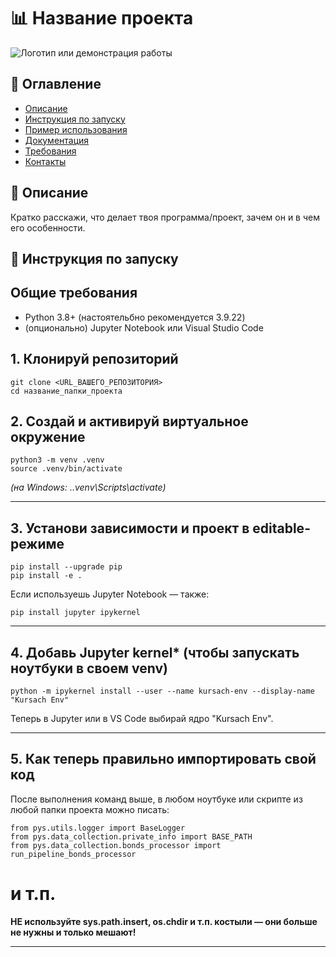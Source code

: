 # 📊 Название проекта

![Логотип или демонстрация работы](https://i.ibb.co/pVLH0Ky/IMAGE-2025-04-28-15-06-10.jpg)

## 📑 Оглавление
- [Описание](#описание)
- [Инструкция по запуску](#инструкция-по-запуску)
- [Пример использования](#пример-использования)
- [Документация](#документация)
- [Требования](#требования)
- [Контакты](#контакты)

## 📝 Описание
Кратко расскажи, что делает твоя программа/проект, зачем он и в чем его особенности.

## 🚀 Инструкция по запуску

## Общие требования

- Python 3.8+ (настоятельбно рекомендуется 3.9.22)
- (опционально) Jupyter Notebook или Visual Studio Code

## 1. Клонируй репозиторий

```
git clone <URL_ВАШЕГО_РЕПОЗИТОРИЯ>
cd название_папки_проекта
```

## 2. Создай и активируй виртуальное окружение

```
python3 -m venv .venv
source .venv/bin/activate
```

*(на Windows: .\.venv\Scripts\activate)*

---

## 3. Установи зависимости и проект в editable-режиме

```
pip install --upgrade pip
pip install -e .
```
Если используешь Jupyter Notebook — также:

```
pip install jupyter ipykernel
```

---

## 4. Добавь Jupyter kernel* (чтобы запускать ноутбуки в своем venv)

```
python -m ipykernel install --user --name kursach-env --display-name "Kursach Env"
```

Теперь в Jupyter или в VS Code выбирай ядро "Kursach Env".

---

## 5. Как теперь правильно импортировать свой код

После выполнения команд выше, в любом ноутбуке или скрипте из любой папки проекта можно писать:

```
from pys.utils.logger import BaseLogger
from pys.data_collection.private_info import BASE_PATH
from pys.data_collection.bonds_processor import run_pipeline_bonds_processor
```

# и т.п.
**НЕ используйте sys.path.insert, os.chdir и т.п. костыли — они больше не нужны и только мешают!**

---
